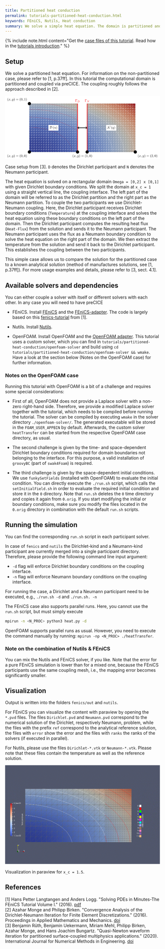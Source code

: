 ```yaml
---
title: Partitioned heat conduction
permalink: tutorials-partitioned-heat-conduction.html
keywords: FEniCS, Nutils, Heat conduction
summary: We solve a simple heat equation. The domain is partitioned and the coupling is established in a Dirichlet-Neumann fashion.
---
```


{% include note.html content="Get the [case files of this tutorial](https://github.com/precice/tutorials/tree/master/partitioned-heat-conduction). Read how in the [tutorials introduction](https://www.precice.org/tutorials.html)." %}

## Setup

We solve a partitioned heat equation. For information on the non-partitioned case, please refer to [1, p.37ff]. In this tutorial the computational domain is partitioned and coupled via preCICE. The coupling roughly follows the approach described in [2].

![Case setup of partitioned-heat-conduction case](images/tutorials-partitioned-heat-conduction-setup.png)

Case setup from [3]. `D` denotes the Dirichlet participant and `N` denotes the Neumann participant.

The heat equation is solved on a rectangular domain `Omega = [0,2] x [0,1]` with given Dirichlet boundary conditions. We split the domain at `x_c = 1` using a straight vertical line, the coupling interface. The left part of the domain will be referred to as the Dirichlet partition and the right part as the Neumann partition. To couple the two participants we use Dirichlet-Neumann coupling. Here, the Dirichlet participant receives Dirichlet boundary conditions (`Temperature`) at the coupling interface and solves the heat equation using these boundary conditions on the left part of the domain. Then the Dirichlet participant computes the resulting heat flux (`Heat-Flux`) from the solution and sends it to the Neumann participant. The Neumann participant uses the flux as a Neumann boundary condition to solve the heat equation on the right part of the domain. We then extract the temperature from the solution and send it back to the Dirichlet participant. This establishes the coupling between the two participants.

This simple case allows us to compare the solution for the partitioned case to a known analytical solution (method of manufactures solutions, see [1, p.37ff]). For more usage examples and details, please refer to [3, sect. 4.1].

## Available solvers and dependencies

You can either couple a solver with itself or different solvers with each other. In any case you will need to have preCICE

* FEniCS. Install [FEniCS](https://fenicsproject.org/download/) and the [FEniCS-adapter](https://github.com/precice/fenics-adapter). The code is largely based on this [fenics-tutorial](https://github.com/hplgit/fenics-tutorial/blob/master/pub/python/vol1/ft03_heat.py) from [1].

* Nutils. Install [Nutils](http://www.nutils.org/en/latest/).

* OpenFOAM. Install OpenFOAM and the [OpenFOAM adapter](https://www.precice.org/adapter-openfoam-overview.html). This tutorial uses a custom solver, which you can find in `tutorials/partitioned-heat-conduction/openfoam-solver` and build using `cd tutorials/partitioned-heat-conduction/openfoam-solver && wmake`. Have a look at the section below (Notes on the OpenFOAM case) for further information.

### Notes on the OpenFOAM case

Running this tutorial with OpenFOAM is a bit of a challenge and requires some special considerations:

* First of all, OpenFOAM does not provide a Laplace solver with a non-zero right-hand side. Therefore, we provide a modified Laplace solver together with the tutorial, which needs to be compiled before running the tutorial. The solver can be compiled by executing `wmake` in the solver directory `./openfoam-solver/`. The generated executable will be stored in the `FOAM_USER_APPBIN` by default. Afterwards, the custom solver `heatTransfer` can be started from the respective OpenFOAM case directory, as usual.

* The second challenge is given by the time- and space-dependent Dirichlet boundary conditions required for domain boundaries not belonging to the interface. For this purpose, a valid installation of `groovyBC` (part of `swak4Foam`) is required.

* The third challenge is given by the space-dependent initial conditions. We use `funkySetFields` (installed with OpenFOAM) to evaluate the initial condition. You can directly execute the `./run.sh` script, which calls the `setInitialField.sh` in order to evaluate the required initial condition and store it in the `0` directory. Note that `run.sh`  deletes the `0` time directory and copies it again from `0.orig`. If you start modifying the initial or boundary conditions, make sure you modify the files located in the `0.orig` directory in combination with the default `run.sh` scripts.

## Running the simulation

You can find the corresponding `run.sh` script in each participant solver.

In case of `fenics` and `nutils` the Dirichlet-kind and a Neumann-kind participant are currently merged into a single participant directory. Therefore, please provide the following command line input argument:

* `-d` flag will enforce Dirichlet boundary conditions on the coupling interface.
* `-n` flag will enforce Neumann boundary conditions on the coupling interface.

For running the case, a Dirichlet and a Neumann participant need to be executed, e.g., `./run.sh -d` and `./run.sh. -n`

The FEniCS case also supports parallel runs. Here, you cannot use the `run.sh` script, but must simply execute

```bash
mpirun -n <N_PROC> python3 heat.py -d
```

OpenFOAM supports parallel runs as usual. However, you need to execute the command manually by running: `mpirun -np <N_PROC> ./heatTransfer`.

### Note on the combination of Nutils & FEniCS

You can mix the Nutils and FEniCS solver, if you like. Note that the error for a pure FEniCS simulation is lower than for a mixed one, because the FEniCS participants use the same coupling mesh, i.e., the mapping error becomes significantly smaller.

## Visualization

Output is written into the folders `fenics/out` and `nutils`.

For FEniCS you can visualize the content with paraview by opening the `*.pvd` files. The files `Dirichlet.pvd` and `Neumann.pvd` correspond to the numerical solution of the Dirichlet, respectively Neumann, problem, while the files with the prefix `ref` correspond to the analytical reference solution, the files with `error` show the error and the files with `ranks` the ranks of the solvers (if executed in parallel).

For Nutils, please use the files `Dirichlet-*.vtk` or `Neumann-*.vtk`. Please note that these files contain the temperature as well as the reference solution.

![Animation of the partitioned heat equation](images/tutorials-partitioned-heat-conduction-FEniCS-movie.gif)

Visualization in paraview for `x_c = 1.5`.

## References

[1] Hans Petter Langtangen and Anders Logg. "Solving PDEs in Minutes-The FEniCS Tutorial Volume I." (2016). [pdf](https://fenicsproject.org/pub/tutorial/pdf/fenics-tutorial-vol1.pdf)  
[2] Azahar Monge and Philipp Birken. "Convergence Analysis of the Dirichlet-Neumann Iteration for Finite Element Discretizations." (2016). Proceedings in Applied Mathematics and Mechanics. [doi](https://doi.org/10.1002/pamm.201610355)  
[3] Benjamin Rüth, Benjamin Uekermann, Miriam Mehl, Philipp Birken, Azahar Monge, and Hans Joachim Bungartz. "Quasi-Newton waveform iteration for partitioned surface-coupled multiphysics applications." (2020). International Journal for Numerical Methods in Engineering. [doi](https://doi.org/10.1002/nme.6443)  
